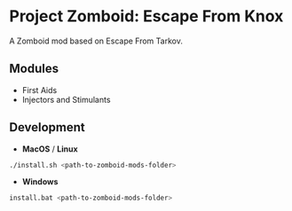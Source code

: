 # Project Zomboid: Escape From Knox

A Zomboid mod based on Escape From Tarkov.

## Modules

- First Aids
- Injectors and Stimulants

## Development

- **MacOS** / **Linux**

```sh
./install.sh <path-to-zomboid-mods-folder>
```

- **Windows**

```sh
install.bat <path-to-zomboid-mods-folder>
```

